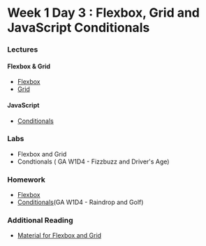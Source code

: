 
# Week 1 Day 3 : Flexbox, Grid and JavaScript Conditionals #

### Lectures ###

#### Flexbox & Grid ####

* [Flexbox](https://github.com/Tuwaiq-1000-JS-al-Baha/Tuwaiq-1000-JS-al-Bahah-main/tree/master/week1/day3/Resources) 
*  [Grid](https://www.dropbox.com/sh/e533hpeddk382u5/AAAPxAVCrZbX4e1n4QiSJUYUa/Certified%20Full%20Stack%20Web%20Developer%20Bootcamp/Level%201%3A%20Web%20Development%20Essentials/Task%205?dl=0&subfolder_nav_tracking=1)

#### JavaScript ####

* [Conditionals](https://www.dropbox.com/sh/e533hpeddk382u5/AAAN-d9jfQtSUQcZ0MhV4Y6ha/Certified%20Full%20Stack%20Web%20Developer%20Bootcamp/Level%201%3A%20Web%20Development%20Essentials/Task%209?dl=0&preview=WD+L1T09+-+JavaScript+II_+Conditional+Statements+%26+Looping.pdf&subfolder_nav_tracking=1) 

### Labs ### 

* Flexbox and Grid 
* Condtionals ( GA W1D4 - Fizzbuzz and Driver's Age)

### Homework ###

* [Flexbox](https://github.com/Tuwaiq-1000-JS-al-Baha/HW_Week1_Day3_Flexbox-Grid)
* [Conditionals](https://github.com/Tuwaiq-1000-JS-al-Baha/HW_Week1_Day3_JS-Conditionals)(GA W1D4 - Raindrop and Golf)

### Additional Reading ###

* [Material for Flexbox and Grid](https://www.dropbox.com/sh/e533hpeddk382u5/AADo0uREzBbUymxDZW5JIlpCa/Certified%20Full%20Stack%20Web%20Developer%20Bootcamp/Level%201%3A%20Web%20Development%20Essentials/Task%204/Additional%20reading?dl=0&preview=CSSNotesForProfessionals.pdf&subfolder_nav_tracking=1)
